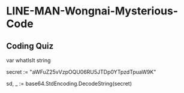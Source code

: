 # LINE-MAN-Wongnai-Mysterious-Code
## Coding Quiz

var whatIsIt string

secret := "aWFuZ25vVzpOQU06RU5JTDp0YTpzdTpuaW9K"

sd, _ := base64.StdEncoding.DecodeString(secret)